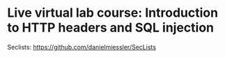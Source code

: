 # Live virtual lab course: Introduction to HTTP headers and SQL injection

Seclists: https://github.com/danielmiessler/SecLists
